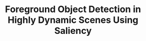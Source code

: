 ---
layout: post
title:  "Foreground Object Detection in Highly Dynamic Scenes Using Saliency"
image: "/images/2014_foreground.png"
categories: research
authors: "Kai-Hsiang Lin, <strong>Pooya Khorrami</strong>, Jiangping Wang, Mark Hasegawa-Johnson, Thomas S Huang"
venue: "IEEE International Conference on Image Processing (ICIP)"
paper: "https://ieeexplore.ieee.org/stamp/stamp.jsp?tp=&arnumber=7025224"
---